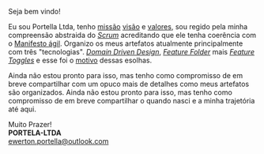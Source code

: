 Seja bem vindo!

Eu sou Portella Ltda, tenho [missão](docs/missao/readme.md) [visão](docs/visao/readme.md) e [valores](docs/valor/readme.md), sou regido pela minha compreensão abstraida do [*Scrum*](docs/scrum/readme.md) acreditando que ele tenha coerência com o [Manifesto ágil](https://agilemanifesto.org/iso/ptbr/manifesto.html). Organizo os meus artefatos atualmente principalmente com três "tecnologias". [*Domain Driven Design*](docs/domain-driven-design/README.md), [*Feature Folder*](https://maestros.io/structure-by-type-vs-feature) mais [*Feature Toggles*](https://pt.wikipedia.org/wiki/Feature_toggle) e esse foi o [motivo]() dessas esolhas.

Ainda não estou pronto para isso, mas tenho como compromisso de em breve compartilhar com um opuco mais de detalhes como meus artefatos são organizados.
Ainda não estou pronto para isso, mas tenho como compromisso de em breve compartilhar o quando nasci e a minha trajetória até aqui.

Muito Prazer!\
**PORTELA-LTDA**\
ewerton.portella@outlook.com

